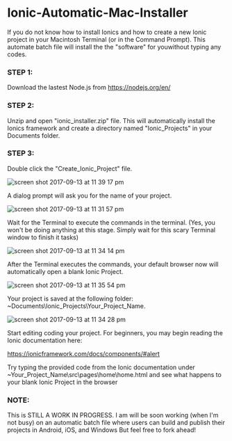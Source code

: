 # Ionic-Automatic-Mac-Installer

If you do not know how to install Ionics and how to create a new Ionic project in your Macintosh Terminal (or in the Command Prompt). This automate batch file will install the the "software" for youwithout typing any codes.


<h3> STEP 1:  </h3>

Download the lastest Node.js from https://nodejs.org/en/

<h3> STEP 2: </h3>
Unzip and open  "ionic_installer.zip" file. This will automatically install the Ionics framework and create a directory named "Ionic_Projects" in your Documents folder.

<h3> STEP 3: </h3>

Double click the "Create_Ionic_Project" file. 

![screen shot 2017-09-13 at 11 39 17 pm](https://user-images.githubusercontent.com/31100580/30386604-d028490a-98dc-11e7-898b-c4cd4199374d.png)


A dialog prompt will ask you for the name of your project. 

![screen shot 2017-09-13 at 11 31 57 pm](https://user-images.githubusercontent.com/31100580/30386205-d7eb1844-98db-11e7-9c6e-bdbf2f168a1c.png)


Wait for the Terminal to execute the commands in the terminal. (Yes, you won't be doing anything at this stage. Simply wait for this scary Terminal window to finish it tasks)

![screen shot 2017-09-13 at 11 34 14 pm](https://user-images.githubusercontent.com/31100580/30386340-2aa849c6-98dc-11e7-9686-fbee8bab2f07.png)

After the Terminal executes the commands, your default browser now will automatically open a blank Ionic Project. 

![screen shot 2017-09-13 at 11 35 54 pm](https://user-images.githubusercontent.com/31100580/30386424-5d472e2e-98dc-11e7-9ee2-3aff2cc68a6b.png)

Your project is saved at the following folder: ~Documents\Ionic_Projects\Your_Project_Name.

![screen shot 2017-09-13 at 11 34 28 pm](https://user-images.githubusercontent.com/31100580/30386383-3c2b2092-98dc-11e7-8284-fb58ac31465f.png)


Start editing coding your project. For beginners, you may begin reading the Ionic documentation here:

https://ionicframework.com/docs/components/#alert

Try typing the provided code from the Ionic documentation under ~Your_Project_Name\src\pages\home\home.html and see what happens to your blank Ionic Project in the browser




<h3>NOTE: </h3>

This is STILL A WORK IN PROGRESS. I am will be soon working (when I'm not busy) on an automatic batch file where users can build and publish their projects in Android, iOS, and Windows But feel free to fork ahead! 
